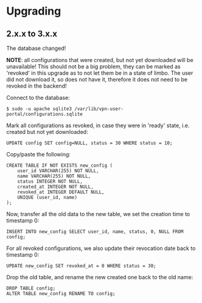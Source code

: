 # Upgrading

## 2.x.x to 3.x.x
The database changed!

**NOTE**: all configurations that were created, but not yet downloaded will
be unavailable! This should not be a big problem, they can be marked as 
'revoked' in this upgrade as to not let them be in a state of limbo. The user
did not download it, so does not have it, therefore it does not need to be 
revoked in the backend!

Connect to the database:

    $ sudo -u apache sqlite3 /var/lib/vpn-user-portal/configurations.sqlite

Mark all configurations as revoked, in case they were in 'ready' state, i.e. 
created but not yet downloaded:

    UPDATE config SET config=NULL, status = 30 WHERE status = 10;

Copy/paste the following:

    CREATE TABLE IF NOT EXISTS new_config (
        user_id VARCHAR(255) NOT NULL,
        name VARCHAR(255) NOT NULL,
        status INTEGER NOT NULL,
        created_at INTEGER NOT NULL,
        revoked_at INTEGER DEFAULT NULL,
        UNIQUE (user_id, name)
    );

Now, transfer all the old data to the new table, we set the creation time to
timestamp 0:

    INSERT INTO new_config SELECT user_id, name, status, 0, NULL FROM config;

For all revoked configurations, we also update their revocation date back to
timestamp 0:

    UPDATE new_config SET revoked_at = 0 WHERE status = 30;

Drop the old table, and rename the new created one back to the old name:

    DROP TABLE config;
    ALTER TABLE new_config RENAME TO config;
